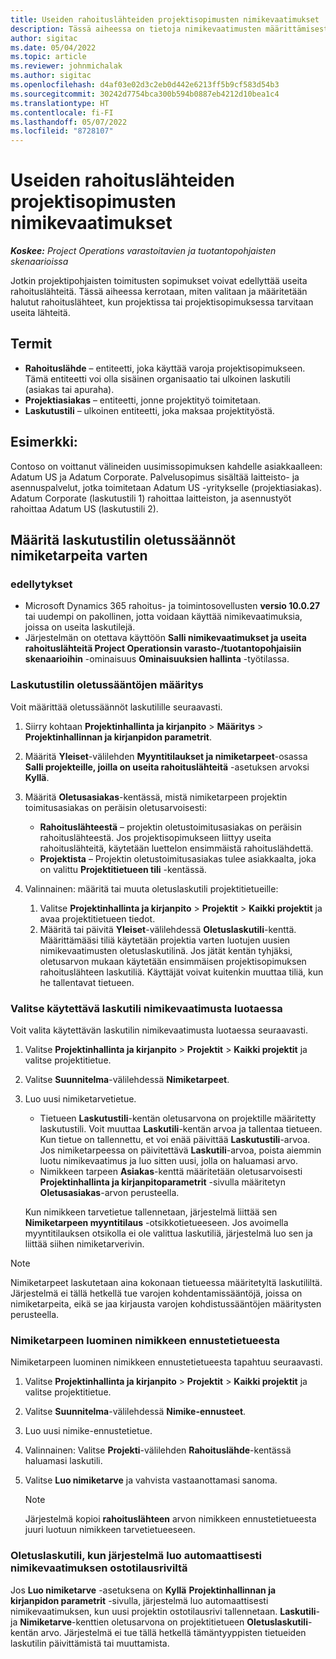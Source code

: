 ```yaml
---
title: Useiden rahoituslähteiden projektisopimusten nimikevaatimukset
description: Tässä aiheessa on tietoja nimikevaatimusten määrittämisestä ja käytöstä useissa rahoituslähteissä.
author: sigitac
ms.date: 05/04/2022
ms.topic: article
ms.reviewer: johnmichalak
ms.author: sigitac
ms.openlocfilehash: d4af03e02d3c2eb0d442e6213ff5b9cf583d54b3
ms.sourcegitcommit: 30242d7754bca300b594b0887eb4212d10bea1c4
ms.translationtype: HT
ms.contentlocale: fi-FI
ms.lasthandoff: 05/07/2022
ms.locfileid: "8728107"
---
```

# <a name="item-requirements-for-project-contracts-with-multiple-funding-sources"></a>Useiden rahoituslähteiden projektisopimusten nimikevaatimukset

_**Koskee:** Project Operations varastoitavien ja tuotantopohjaisten skenaarioissa_

Jotkin projektipohjaisten toimitusten sopimukset voivat edellyttää useita rahoituslähteitä. Tässä aiheessa kerrotaan, miten valitaan ja määritetään halutut rahoituslähteet, kun projektissa tai projektisopimuksessa tarvitaan useita lähteitä.

## <a name="terminology"></a>Termit

- **Rahoituslähde** – entiteetti, joka käyttää varoja projektisopimukseen. Tämä entiteetti voi olla sisäinen organisaatio tai ulkoinen laskutili (asiakas tai apuraha).
- **Projektiasiakas** – entiteetti, jonne projektityö toimitetaan.
- **Laskutustili** – ulkoinen entiteetti, joka maksaa projektityöstä.

## <a name="example"></a>Esimerkki:

Contoso on voittanut välineiden uusimissopimuksen kahdelle asiakkaalleen: Adatum US ja Adatum Corporate. Palvelusopimus sisältää laitteisto- ja asennuspalvelut, jotka toimitetaan Adatum US -yritykselle (projektiasiakas). Adatum Corporate (laskutustili 1) rahoittaa laitteiston, ja asennustyöt rahoittaa Adatum US (laskutustili 2).

## <a name="set-up-invoice-account-defaulting-rules-for-item-requirements"></a>Määritä laskutustilin oletussäännöt nimiketarpeita varten

### <a name="prerequisites"></a>edellytykset

- Microsoft Dynamics 365 rahoitus- ja toimintosovellusten **versio 10.0.27** tai uudempi on pakollinen, jotta voidaan käyttää nimikevaatimuksia, joissa on useita laskutilejä.
- Järjestelmän on otettava käyttöön **Salli nimikevaatimukset ja useita rahoituslähteitä Project Operationsin varasto-/tuotantopohjaisiin skenaarioihin** -ominaisuus **Ominaisuuksien hallinta** -työtilassa.

### <a name="set-up-the-invoice-account-defaulting-rules"></a>Laskutustilin oletussääntöjen määritys

Voit määrittää oletussäännöt laskutilille seuraavasti.

1. Siirry kohtaan **Projektinhallinta ja kirjanpito** \> **Määritys** \> **Projektinhallinnan ja kirjanpidon parametrit**.
1. Määritä **Yleiset**-välilehden **Myyntitilaukset ja nimiketarpeet**-osassa **Salli projekteille, joilla on useita rahoituslähteitä** -asetuksen arvoksi **Kyllä**.
1. Määritä **Oletusasiakas**-kentässä, mistä nimiketarpeen projektin toimitusasiakas on peräisin oletusarvoisesti:

    - **Rahoituslähteestä** – projektin oletustoimitusasiakas on peräisin rahoituslähteestä. Jos projektisopimukseen liittyy useita rahoituslähteitä, käytetään luettelon ensimmäistä rahoituslähdettä.
    - **Projektista** – Projektin oletustoimitusasiakas tulee asiakkaalta, joka on valittu **Projektitietueen tili** -kentässä.

1. Valinnainen: määritä tai muuta oletuslaskutili projektitietueille:

    1. Valitse **Projektinhallinta ja kirjanpito** \> **Projektit** \> **Kaikki projektit** ja avaa projektitietueen tiedot.
    2. Määritä tai päivitä **Yleiset**-välilehdessä **Oletuslaskutili**-kenttä. Määrittämääsi tiliä käytetään projektia varten luotujen uusien nimikevaatimusten oletuslaskutilinä. Jos jätät kentän tyhjäksi, oletusarvon mukaan käytetään ensimmäisen projektisopimuksen rahoituslähteen laskutiliä. Käyttäjät voivat kuitenkin muuttaa tiliä, kun he tallentavat tietueen.

### <a name="select-the-invoice-account-to-use-when-you-create-an-item-requirement"></a>Valitse käytettävä laskutili nimikevaatimusta luotaessa

Voit valita käytettävän laskutilin nimikevaatimusta luotaessa seuraavasti.

1. Valitse **Projektinhallinta ja kirjanpito** \> **Projektit** \> **Kaikki projektit** ja valitse projektitietue.
1. Valitse **Suunnitelma**-välilehdessä **Nimiketarpeet**.
1. Luo uusi nimiketarvetietue.

    - Tietueen **Laskutustili**-kentän oletusarvona on projektille määritetty laskutustili. Voit muuttaa **Laskutili**-kentän arvoa ja tallentaa tietueen. Kun tietue on tallennettu, et voi enää päivittää **Laskutustili**-arvoa. Jos nimiketarpeessa on päivitettävä **Laskutili**-arvoa, poista aiemmin luotu nimikevaatimus ja luo sitten uusi, jolla on haluamasi arvo.
    - Nimikkeen tarpeen **Asiakas**-kenttä määritetään oletusarvoisesti **Projektinhallinta ja kirjanpitoparametrit** -sivulla määritetyn **Oletusasiakas**-arvon perusteella.

    Kun nimikkeen tarvetietue tallennetaan, järjestelmä liittää sen **Nimiketarpeen myyntitilaus** -otsikkotietueeseen. Jos avoimella myyntitilauksen otsikolla ei ole valittua laskutiliä, järjestelmä luo sen ja liittää siihen nimiketarverivin.

> [!NOTE]
> Nimiketarpeet laskutetaan aina kokonaan tietueessa määritetyltä laskutililtä. Järjestelmä ei tällä hetkellä tue varojen kohdentamissääntöjä, joissa on nimiketarpeita, eikä se jaa kirjausta varojen kohdistussääntöjen määritysten perusteella.

### <a name="create-an-item-requirement-from-an-item-forecast-record"></a>Nimiketarpeen luominen nimikkeen ennustetietueesta

Nimiketarpeen luominen nimikkeen ennustetietueesta tapahtuu seuraavasti.

1. Valitse **Projektinhallinta ja kirjanpito** \> **Projektit** \> **Kaikki projektit** ja valitse projektitietue.
1. Valitse **Suunnitelma**-välilehdessä **Nimike-ennusteet**.
1. Luo uusi nimike-ennustetietue.
1. Valinnainen: Valitse **Projekti**-välilehden **Rahoituslähde**-kentässä haluamasi laskutili.
1. Valitse **Luo nimiketarve** ja vahvista vastaanottamasi sanoma.

    > [!NOTE]
    > Järjestelmä kopioi **rahoituslähteen** arvon nimikkeen ennustetietueesta juuri luotuun nimikkeen tarvetietueeseen.

### <a name="default-invoice-account-when-the-system-automatically-creates-an-item-requirement-from-a-purchase-order-line"></a>Oletuslaskutili, kun järjestelmä luo automaattisesti nimikevaatimuksen ostotilausriviltä

Jos **Luo nimiketarve** -asetuksena on **Kyllä** **Projektinhallinnan ja kirjanpidon parametrit** -sivulla, järjestelmä luo automaattisesti nimikevaatimuksen, kun uusi projektin ostotilausrivi tallennetaan. **Laskutili**- ja **Nimiketarve**-kenttien oletusarvona on projektitietueen **Oletuslaskutili**-kentän arvo. Järjestelmä ei tue tällä hetkellä tämäntyyppisten tietueiden laskutilin päivittämistä tai muuttamista.
